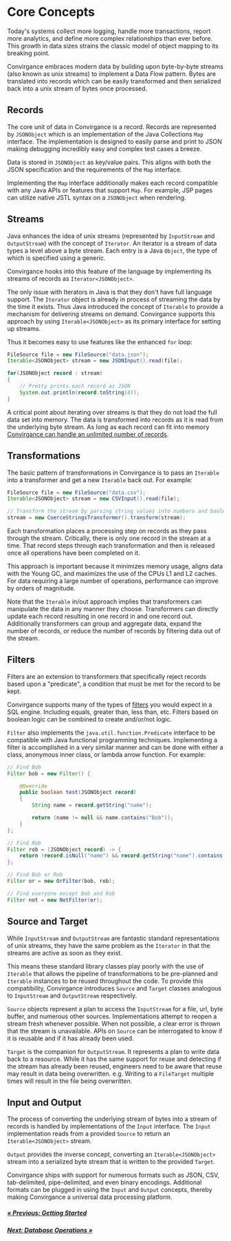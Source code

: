 # Core Concepts

Today's systems collect more logging, handle more transactions, report more
analytics, and define more complex relationships than ever before. This growth in
data sizes strains the classic model of object mapping to its breaking point.

Convirgance embraces modern data by building upon byte-by-byte streams (also
known as unix streams) to implement a Data Flow pattern. Bytes are translated
into records which can be easily transformed and then serialized back into a
unix stream of bytes once processed.

## Records

The core unit of data in Convirgance is a record. Records are represented by
`JSONObject` which is an implementation of the Java Collections `Map` interface.
The implementation is designed to easily parse and print to JSON making debugging
incredibly easy and complex test cases a breeze.

Data is stored in `JSONObject` as key/value pairs. This aligns with both the
JSON specification and the requirements of the `Map` interface.

Implementing the `Map` interface additionally makes each record compatible with
any Java APIs or features that support `Map`. For example, JSP pages can utilize
native JSTL syntax on a `JSONObject` when rendering.

## Streams

Java enhances the idea of unix streams (represented by `InputStream` and
`OutputStream`) with the concept of `Iterator`. An iterator is a stream of data
types a level above a byte stream. Each entry is a Java `Object`, the type of
which is specified using a generic.

Convirgance hooks into this feature of the language by implementing its streams
of records as `Iterator<JSONObject>`.

The only issue with Iterators in Java is that they don't have full language
support. The `Iterator` object is already in process of streaming the data by
the time it exists. Thus Java introduced the concept of `Iterable` to provide
a mechanism for delivering streams on demand. Convirgance supports this approach
by using `Iterable<JSONObject>` as its primary interface for setting up streams.

Thus it becomes easy to use features like the enhanced `for` loop:

```java
FileSource file = new FileSource("data.json");
Iterable<JSONObject> stream = new JSONInput().read(file);

for(JSONObject record : stream)
{
    // Pretty prints each record as JSON
    System.out.println(record.toString(4));
}
```

A critical point about iterating over streams is that they do not
load the full data set into memory. The data is transformed into records as it is read
from the underlying byte stream. As long as each record can
fit into memory <u>Convirgance can handle an unlimited number of records</u>.

## Transformations

The basic pattern of transformations in Convirgance is to pass an `Iterable` into
a transformer and get a new `Iterable` back out. For example:

```java
FileSource file = new FileSource("data.csv");
Iterable<JSONObject> stream = new CSVInput().read(file);

// Transform the stream by parsing string values into numbers and booleans
stream = new CoerceStringsTransformer().transform(stream);
```

Each transformation places a processing step on records as they pass through the
stream. Critically, there is only one record in the stream at a time. That record
steps through each transformation and then is released once all operations have
been completed on it.

This approach is important because it minimizes memory usage, aligns data with
the Young GC, and maximizes the use of the CPUs L1 and L2 caches. For
data requiring a large number of operations, performance can improve by orders
of magnitude.

Note that the `Iterable` in/out approach implies that transformers can manipulate
the data in any manner they choose. Transformers can directly update each record
resulting in one record in and one record out. Additionally transformers can group and aggregate
data, expand the number of records, or reduce the number of records by filtering data out of the stream.

<!-- TODO Wording could be better here, it feels like I'm tripping over 'expand the number of records'  -->

## Filters

Filters are an extension to transformers that specifically reject records
based upon a "predicate", a condition that must be met for the
record to be kept.

Convirgance supports many of the types of [filters](filtering-data.md) you would
expect in a SQL engine. Including equals, greater than, less than, etc. Filters
based on boolean logic can be combined to create and/or/not logic.

`Filter` also implements the `java.util.function.Predicate` interface to be compatible with
Java functional programming techniques. Implementing a filter is accomplished
in a very similar manner and can be done with either a class, anonymous inner
class, or lambda arrow function. For example:

```java
// Find Bob
Filter bob = new Filter() {

    @Override
    public boolean test(JSONObject record)
    {
        String name = record.getString("name");

        return (name != null && name.contains("Bob"));
    }
};

// Find Rob
Filter rob = (JSONObject record) -> {
    return !record.isNull("name") && record.getString("name").contains("Rob");
};

// Find Bob or Rob
Filter or = new OrFilter(bob, rob);

// Find everyone except Bob and Rob
Filter not = new NotFilter(or);
```

## Source and Target

While `InputStream` and `OutputStream` are fantastic standard representations of
unix streams, they have the same problem as the `Iterator` in that the streams
are active as soon as they exist.

This means these standard library classes play poorly with the use of
`Iterable` that allows the pipeline
of transformations to be pre-planned and `Iterable` instances to be reused
throughout the code. To provide this compatibility, Convirgance introduces
`Source` and `Target` classes analogous to `InputStream` and `OutputStream`
respectively.

`Source` objects represent a plan to access the `InputStream` for a file, url,
byte buffer, and numerous other sources. Implementations attempt to reopen a
stream fresh whenever possible. When not possible, a clear error is thrown that
the stream is unavailable. APIs on `Source` can be interrogated to know if it
is reusable and if it has already been used.

`Target` is the companion for `OutputStream`. It represents a plan to write data
back to a resource. While it has the same support for reuse and detecting if
the stream has already been reused, engineers need to be aware that reuse may
result in data being overwritten. e.g. Writing to a `FileTarget` multiple
times will result in the file being overwritten.

## Input and Output

The process of converting the underlying stream of bytes into a stream of records
is handled by implementations of the `Input` interface. The `Input` implementation
reads from a provided `Source` to return an `Iterable<JSONObject>` stream.

`Output` provides the inverse concept, converting an `Iterable<JSONObject>` stream
into a serialized byte stream that is written to the provided `Target`.

Convirgance ships with support for numerous formats such as JSON, CSV,
tab-delimited, pipe-delimited, and even binary encodings. Additional formats
can be plugged in using the `Input` and `Output` concepts, thereby making
Convirgance a universal data processing platform.

<div class="sections-prev-next">

##### [&laquo; Previous: Getting Started](./getting-started?id=getting-started-with-convirgance)

##### [Next: Database Operations &raquo;](./database-operations?id=database-operations)

</div>